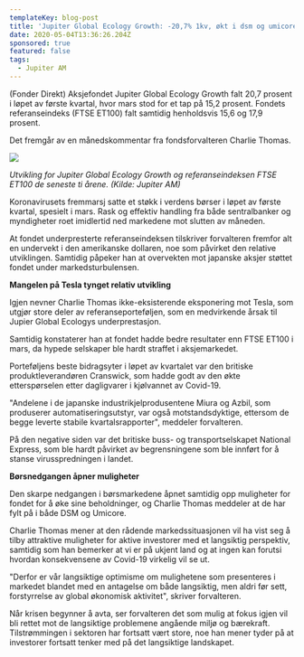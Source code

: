 ```yaml
---
templateKey: blog-post
title: 'Jupiter Global Ecology Growth: -20,7% 1kv, økt i dsm og umicore'
date: 2020-05-04T13:36:26.204Z
sponsored: true
featured: false
tags:
  - Jupiter AM
---
```

(Fonder Direkt) Aksjefondet Jupiter Global Ecology Growth falt 20,7 prosent i løpet av første kvartal, hvor mars stod for et tap på 15,2 prosent. Fondets referanseindeks (FTSE ET100) falt samtidig henholdsvis 15,6 og 17,9 prosent.



Det fremgår av en månedskommentar fra fondsforvalteren Charlie Thomas.



![](/img/gl-ecoo.png)

_Utvikling for Jupiter Global Ecology Growth og referanseindeksen FTSE ET100 de seneste ti årene. (Kilde: Jupiter AM)_



Koronavirusets fremmarsj satte et støkk i verdens børser i løpet av første kvartal, spesielt i mars. Rask og effektiv handling fra både sentralbanker og myndigheter roet imidlertid ned markedene mot slutten av måneden.



At fondet underpresterte referanseindeksen tilskriver forvalteren fremfor alt en undervekt i den amerikanske dollaren, noe som påvirket den relative utviklingen. Samtidig påpeker han at overvekten mot japanske aksjer støttet fondet under markedsturbulensen.



**Mangelen på Tesla tynget relativ utvikling**



Igjen nevner Charlie Thomas ikke-eksisterende eksponering mot Tesla, som utgjør store deler av referanseporteføljen, som en medvirkende årsak til Jupier Global Ecologys underprestasjon.



Samtidig konstaterer han at fondet hadde bedre resultater enn FTSE ET100 i mars, da hypede selskaper ble hardt straffet i aksjemarkedet.



Porteføljens beste bidragsyter i løpet av kvartalet var den britiske produktleverandøren Cranswick, som hadde godt av den økte etterspørselen etter dagligvarer i kjølvannet av Covid-19.



"Andelene i de japanske industrikjelprodusentene Miura og Azbil, som produserer automatiseringsutstyr, var også motstandsdyktige, ettersom de begge leverte stabile kvartalsrapporter", meddeler forvalteren.



På den negative siden var det britiske buss- og transportselskapet National Express, som ble hardt påvirket av begrensningene som ble innført for å stanse virusspredningen i landet.



**Børsnedgangen åpner muligheter**



Den skarpe nedgangen i børsmarkedene åpnet samtidig opp muligheter for fondet for å øke sine beholdninger, og Charlie Thomas meddeler at de har fylt på i både DSM og Umicore.



Charlie Thomas mener at den rådende markedssituasjonen vil ha vist seg å tilby attraktive muligheter for aktive investorer med et langsiktig perspektiv, samtidig som han bemerker at vi er på ukjent land og at ingen kan forutsi hvordan konsekvensene av Covid-19 virkelig vil se ut.



"Derfor er vår langsiktige optimisme om mulighetene som presenteres i markedet blandet med en antagelse om både langsiktig, men aldri før sett, forstyrrelse av global økonomisk aktivitet", skriver forvalteren.



Når krisen begynner å avta, ser forvalteren det som mulig at fokus igjen vil bli rettet mot de langsiktige problemene angående miljø og bærekraft. Tilstrømmingen i sektoren har fortsatt vært store, noe han mener tyder på at investorer fortsatt tenker med på det langsiktige landskapet.
